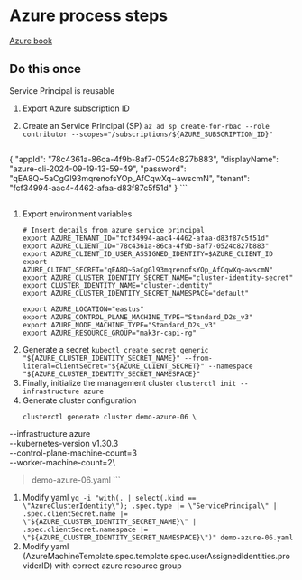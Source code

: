 # Azure process steps
[Azure book](https://cluster-api.sigs.k8s.io/user/quick-start.html)

## Do this once 
Service Principal is reusable

1. Export Azure subscription ID

1. Create an Service Principal (SP) 
    `az ad sp create-for-rbac --role contributor --scopes="/subscriptions/${AZURE_SUBSCRIPTION_ID}"`
    ```
{
  "appId": "78c4361a-86ca-4f9b-8af7-0524c827b883",
  "displayName": "azure-cli-2024-09-19-13-59-49",
  "password": "qEA8Q~5aCgGl93mqrenofsYOp_AfCqwXq~awscmN",
  "tenant": "fcf34994-aac4-4462-afaa-d83f87c5f51d"
}
    ```

## 
1. Export environment variables
    ```
    # Insert details from azure service principal
    export AZURE_TENANT_ID="fcf34994-aac4-4462-afaa-d83f87c5f51d"
    export AZURE_CLIENT_ID="78c4361a-86ca-4f9b-8af7-0524c827b883"
    export AZURE_CLIENT_ID_USER_ASSIGNED_IDENTITY=$AZURE_CLIENT_ID 
    export AZURE_CLIENT_SECRET="qEA8Q~5aCgGl93mqrenofsYOp_AfCqwXq~awscmN"
    export AZURE_CLUSTER_IDENTITY_SECRET_NAME="cluster-identity-secret"
    export CLUSTER_IDENTITY_NAME="cluster-identity"
    export AZURE_CLUSTER_IDENTITY_SECRET_NAMESPACE="default"

    export AZURE_LOCATION="eastus"
    export AZURE_CONTROL_PLANE_MACHINE_TYPE="Standard_D2s_v3"
    export AZURE_NODE_MACHINE_TYPE="Standard_D2s_v3"
    export AZURE_RESOURCE_GROUP="mak3r-capi-rg"
    ```
1. Generate a secret
    `kubectl create secret generic "${AZURE_CLUSTER_IDENTITY_SECRET_NAME}" --from-literal=clientSecret="${AZURE_CLIENT_SECRET}" --namespace "${AZURE_CLUSTER_IDENTITY_SECRET_NAMESPACE}"`
1. Finally, initialize the management cluster
    `clusterctl init --infrastructure azure`
1. Generate cluster configuration
    ```
    clusterctl generate cluster demo-azure-06 \
  --infrastructure azure \
  --kubernetes-version v1.30.3 \
  --control-plane-machine-count=3 \
  --worker-machine-count=2\
  > demo-azure-06.yaml
    ```
1. Modify yaml
    `yq -i "with(. | select(.kind == \"AzureClusterIdentity\"); .spec.type |= \"ServicePrincipal\" | .spec.clientSecret.name |= \"${AZURE_CLUSTER_IDENTITY_SECRET_NAME}\" | .spec.clientSecret.namespace |= \"${AZURE_CLUSTER_IDENTITY_SECRET_NAMESPACE}\")" demo-azure-06.yaml`
1. Modify yaml (AzureMachineTemplate.spec.template.spec.userAssignedIdentities.providerID) with correct azure resource group